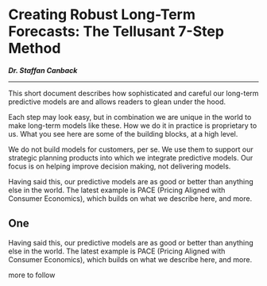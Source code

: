 # Creating Robust Long-Term Forecasts: The Tellusant 7-Step Method

***Dr. Staffan Canback***  

---

This short document describes how sophisticated and careful our long-term predictive models are and allows readers to glean under the hood.  

Each step may look easy, but in combination we are unique in the world to make long-term models like these. How we do it in practice is proprietary to us. What you see here are some of the building blocks, at a high level. 

We do not build models for customers, per se. We use them to support our strategic planning products into which we integrate predictive models. Our focus is on helping improve decision making, not delivering models.  

Having said this, our predictive models are as good or better than anything else in the world. The latest example is PACE (Pricing Aligned with Consumer Economics), which builds on what we describe here, and more.

## One

Having said this, our predictive models are as good or better than anything else in the world. The latest example is PACE (Pricing Aligned with Consumer Economics), which builds on what we describe here, and more.  

more to follow  
